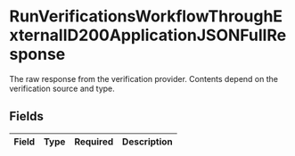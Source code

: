# RunVerificationsWorkflowThroughExternalID200ApplicationJSONFullResponse

The raw response from the verification provider. Contents depend on the verification source and type.


## Fields

| Field       | Type        | Required    | Description |
| ----------- | ----------- | ----------- | ----------- |